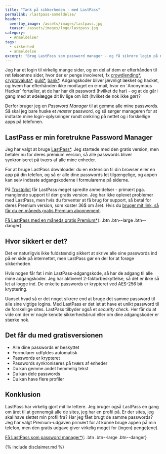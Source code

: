 ```yaml
---
title: "Tænk på sikkerheden - med LastPass"
permalink: /lastpass-anmeldelse/
header:
  overlay_image: /assets/images/lastpass.jpg
  teaser: /assets/images/logo/lastpass.jpg
category:
  - Anmeldelser
tags:
  - sikkerhed
  - anmeldelse
excerpt: "Brug LastPass som password manager - og få sikrere login på nettet."
---
```


Jeg har et login til virkelig mange sider, og en del af dem er efterhånden til ret følsomme sider, hvor der er penge involveret, fx [crowdlending*](/go/mintos), [cryptovaluta*](/go/coinbase/), [guld*](/go/bullionvault/), [bank*](/go/lunarway/). Adgangskoder bliver jævnligt lækket og hacket, og hvem har efterhånden ikke modtaget en e-mail, hvor en ´Anonymous Hacker` fortæller, at de har har dit password (hvilket de har) - og at de går i gang med at ødelægge dit liv lige om lidt (hvilket de nok ikke gør)?

Derfor bruger jeg en _Password Manager_ til at gemme alle mine passwords. Så skal jeg bare huske et _master_ password, og så sørger manageren for at indtaste mine login-oplysninger rundt omkring på nettet og i forskellige apps på telefonen.

## LastPass er min foretrukne Password Manager

Jeg har valgt at bruge [LastPass*](/go/lastpass/). Jeg startede med den gratis version, men betaler nu for deres premium version, så alle passwords bliver synkroniseret på tværs af alle mine enheder. 

For at bruge LastPass downloader du en extension til din browser eller en app på din telefon, og så er alle dine passwords let tilgængelige, og appen kan selv indtaste adgangskoderne i formularerne på siderne.

På [Trustpilot](https://dk.trustpilot.com/review/www.lastpass.com) får LastPass meget spredte anmeldelser - primært pga. manglende support til den gratis version. Jeg har ikke oplevet problemer med LastPass, men hvis du forventer at få brug for support, så betal for deres Premium version, som koster 36$ om året. Hvis du [bruger mit link, så får du en måneds gratis Premium abonnement](/go/lastpass/).

[Få LastPass med en måneds gratis Premium\*](/go/lastpass/){: .btn .btn--large .btn--danger}

## Hvor sikkert er det?

Det er naturligvis ikke fuldstændig sikkert at skrive alle sine passwords ind på en side på internettet, men LastPass gør en del for at forøge sikkerheden.

Hvis nogen får fat i min LastPass-adgangskode, så har de adgang til alle mine adgangskoder. Jeg har aktiveret 2-faktorbeskyttelse, så det er ikke så let at logge ind. De enkelte passwords er krypteret ved AES-256 bit kryptering. 

Uanset hvad så er det noget sikrere end at bruge det samme password til alle sine vigtige logins. Med LastPass er det let at have et unikt password til de forskellige sites. LastPass tilbyder også et _security check_. Her får du at vide om der er nogle kendte sikkerhedsbrud eller om dine adgangskoder er stærke nok.

## Det får du med gratisversionen

- Alle dine passwords er beskyttet
- Formularer udfyldes automatisk
- Passwords er krypteret
- Passwords synkroniseres på tværs af enheder
- Du kan gemme andet hemmelig tekst
- Du kan dele passwords
- Du kan have flere profiler

## Konklusion

LastPass har virkelig gjort mit liv lettere. Jeg bruger også LastPass en gang om året til at gennemgå alle de sites, jeg har en profil på. Er der sites, jeg skal have slettet min profil fra? Har jeg fået brugt de samme passwords? Jeg har valgt Premium-udgaven primært for at kunne bruge appen på min telefon, men den gratis udgave giver virkelig meget for (ingen) penge(ene).

[Få LastPass som password manager\*](/go/lastpass/){: .btn .btn--large .btn--danger}

{% include disclaimer.md %}
